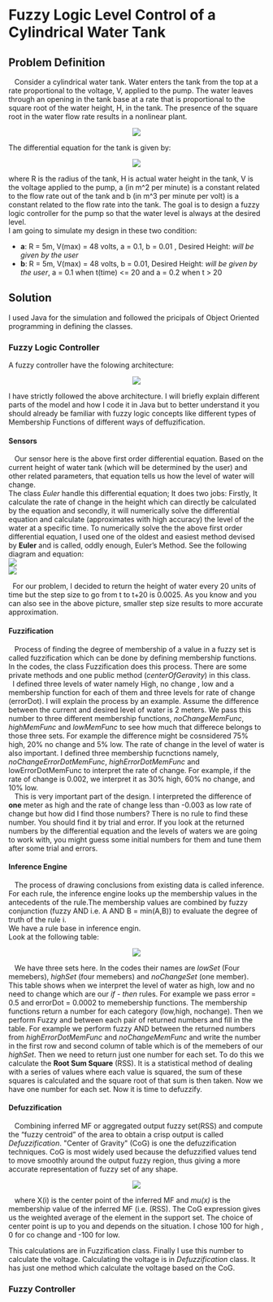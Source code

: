 # Fuzzy Logic Level Control of a Cylindrical Water Tank
## Problem Definition

&nbsp;&nbsp; Consider a cylindrical water tank. Water enters the tank from the top at a rate proportional to the voltage, V, applied to the pump. The water leaves through an opening in the tank base at a rate that is proportional to the square root of the water height, H, in the tank. The presence of the square root in the water flow rate results in a nonlinear plant.<br/>

<p align="center"><img src = "images/WaterTank.jpg"><br/>
 
 The differential equation for the tank is given by: <br/>
 <p align="center"><img src = "images/DifferentialEqu.jpg"><br/>
   
 where R is the radius of the tank, H is actual water height in the tank, V is the voltage applied to the pump, a (in m^2 per minute) is a constant related to the flow rate out of the tank and b (in m^3 per minute per volt) is a constant related to the flow rate into the tank. The goal is to design a fuzzy logic controller for the pump so that the water level is always at the desired level.<br/>
I am going to simulate my design in these two condition:<br/>
 - **a**: R = 5m, V(max) = 48 volts, a = 0.1, b = 0.01 , Desired Height: *will be given by the user*
 - **b**: R = 5m, V(max) = 48 volts, b = 0.01, Desired Height: *will be given by the user*, a = 0.1 when t(time) <= 20 and a = 0.2 when t > 20<br/>
## Solution
   I used Java for the simulation and followed the pricipals of Object Oriented programming in defining the classes. <br/>
### Fuzzy Logic Controller 
   A fuzzy controller have the folowing architecture:<br/>
<p align="center"><img src = "images/FuzzyModel.jpg"><br/>  
  
I have strictly followed the above architecture. I will briefly explain different parts of the model and how I code it in Java but to better understand it you should already be familiar with fuzzy logic concepts like  different types of Membership Functions of different ways of deffuzification.<br/>
  #### Sensors
 &nbsp;&nbsp; Our sensor here is the above first order differential equation. Based on the current height of water tank (which will be determined by the user) and other related parameters, that equation tells us how the level of water will change.<br/>
  The class *Euler* handle this differential equation; It does two jobs: Firstly, It calculate the rate of change in the height which can directly be calculated by the equation and secondly, it will numerically solve the differential equation and calculate (approximates with high accuracy) the level of the water at a specific time. To numerically solve the the above first order  differential equation, I used one of the oldest and easiest method devised by **Euler** and is called, oddly enough, Euler’s Method. See the following diagram and equation:<br/>
<img src = "images/dif.jpg"><br/><img src = "images/Euler.jpg"><br/>
 
&nbsp;&nbsp;For our problem, I decided to return the height of water every 20 units of time but the step size to go from t to t+20 is 0.0025. As you know and you can also see in the above picture, smaller step size results to more accurate approximation.

 #### Fuzzification
  &nbsp;&nbsp; Process of finding the degree of membership of a value in a fuzzy set is called fuzzification which can be done by defining membership functions.<br/>
 In the codes, the class Fuzzification does this process. There are some private methods and one public method (*centerOfGeravity*) in this class. <br/>
 &nbsp;&nbsp;I defined three levels of water namely High, no change , low and a membership function for each of them and three levels for rate of change (errorDot).
 I will explain the process by an example. Assume the difference between the current and desired level of water is 2 meters. We pass this number to three different membership functions, *noChangeMemFunc*, *highMemFunc* and *lowMemFunc* to see how much that differece belongs to those three sets. For example the difference might be cosnsidered 75% high, 20% no change and 5% low. The rate of change in the level of water is also important. I defined three membership fucnctions namely, *noChangeErrorDotMemFunc*, *highErrorDotMemFunc* and lowErrorDotMemFunc to interpret the rate of change. For example, if the rate of change is 0.002, we interpret it as 30% high, 60% no change, and 10% low. <br/>
 &nbsp;&nbsp; This is very important part of the design. I interpreted the difference of **one** meter as high and the rate of change less than -0.003 as low rate of change but how did I find those numbers? There is no rule to find these number. You should find it by trial and error. If you look at the returned numbers by the differential equation and the levels of waters we are going to work with, you might guess some initial numbers for them and tune them after some trial and errors.
 #### Inference Engine
&nbsp;&nbsp; The process of drawing conclusions from existing data is called inference. For each rule, the inference engine looks up the membership values in the antecedents of the rule.The membership values are combined by fuzzy conjunction  (fuzzy AND i.e. A AND B = min(A,B)) to evaluate the degree of truth of the rule i. <br/>
We have a rule base in inference engin.<br/>
Look at the following table:
<p align="center"><img src = "images/FuzzyRullMatrix.jpg"><br/>
 
 &nbsp;&nbsp; We have three sets here. In the codes their names are *lowSet* (Four memebers), *highSet* (four memebers) and *noChangeSet* (one member). This table shows when we interpret the level of water as high, low and no need to change which are our *if - then* rules. For example we pass error = 0.5 and errorDot = 0.0002 to memebership functions. The membership functions return a number for each category (low,high, nochange). Then we perform Fuzzy and between each pair of returned numbers and fill in the table. For example we perform fuzzy AND between the returned numbers from *highErrorDotMemFunc* and *noChangeMemFunc* and write the number in the first row and second column of table which is of the memebers of our *highSet*. Then we need to return just one number for each set. To do this we calculate the **Root Sum Square** (RSS). It is a statistical method of dealing with a series of values where each value is squared, the sum of these squares is calculated and the square root of that sum is then taken. Now we have one number for each set. Now it is time to defuzzify.
 #### Defuzzification
 &nbsp;&nbsp; Combining inferred MF or aggregated output fuzzy set(RSS) and compute the “fuzzy centroid” of the area to obtain a crisp output is called *Defuzzification*. "Center of Gravity" (CoG) is one the defuzzification techniques. CoG is most widely used because the defuzzified values tend to move smoothly around the output fuzzy region, thus giving a more accurate representation of fuzzy set of any shape.<br/>
<p align="center"><img src = "images/CoG.jpg"><br/> 

 
 &nbsp;&nbsp; where X(i) is the center point of the inferred MF and *mu(x)* is the membership value of the inferred MF (i.e. (RSS). The CoG expression gives us the weighted average of the element in the support set. The choice of  center point is up to you and depends on the situation. I chose 100 for high , 0 for co change and -100 for low.<br/>
 
 This calculations are in Fuzzification class. Finally I use this number to calculate the voltage. Calculating the voltage is in *Defuzzification* class. It has just one method which calculate the voltage based on the CoG.<br/>
 
 ### Fuzzy Controller





 
 
 
   
 
  
